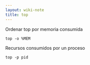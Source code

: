 ```yaml
---
layout: wiki-note
title: top
---
```

Ordenar top por memoria consumida

    top -o %MEM

Recursos consumidos por un proceso

    top -p pid
